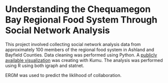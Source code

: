 # Understanding the Chequamegon Bay Regional Food System Through Social Network Analysis

This project involved collecting social network analysis data from approximately 100 members of the regional food system in Ashland and Bayfield Counties. Data cleaning was performed using Python. A [publicly available visualization](https://kumu.io/ext-webapps/chequamegon-bay-food-producers) was creating with Kumu. The analysis was performed using R using both igraph and statnet. 

ERGM was used to predict the liklihood of collaboration.

